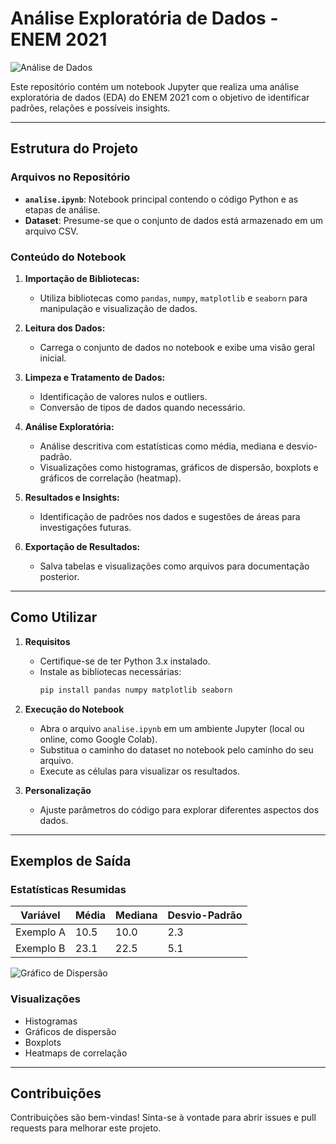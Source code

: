 # Análise Exploratória de Dados - ENEM 2021

![Análise de Dados](images/analysis_banner.png)

Este repositório contém um notebook Jupyter que realiza uma análise exploratória de dados (EDA) do ENEM 2021 com o objetivo de identificar padrões, relações e possíveis insights.

---

## Estrutura do Projeto

### Arquivos no Repositório
- **`analise.ipynb`**: Notebook principal contendo o código Python e as etapas de análise.
- **Dataset**: Presume-se que o conjunto de dados está armazenado em um arquivo CSV.

### Conteúdo do Notebook

1. **Importação de Bibliotecas:**
   - Utiliza bibliotecas como `pandas`, `numpy`, `matplotlib` e `seaborn` para manipulação e visualização de dados.

2. **Leitura dos Dados:**
   - Carrega o conjunto de dados no notebook e exibe uma visão geral inicial.

3. **Limpeza e Tratamento de Dados:**
   - Identificação de valores nulos e outliers.
   - Conversão de tipos de dados quando necessário.

4. **Análise Exploratória:**
   - Análise descritiva com estatísticas como média, mediana e desvio-padrão.
   - Visualizações como histogramas, gráficos de dispersão, boxplots e gráficos de correlação (heatmap).

5. **Resultados e Insights:**
   - Identificação de padrões nos dados e sugestões de áreas para investigações futuras.

6. **Exportação de Resultados:**
   - Salva tabelas e visualizações como arquivos para documentação posterior.

---

## Como Utilizar

1. **Requisitos**
   - Certifique-se de ter Python 3.x instalado.
   - Instale as bibliotecas necessárias:
     ```bash
     pip install pandas numpy matplotlib seaborn
     ```

2. **Execução do Notebook**
   - Abra o arquivo `analise.ipynb` em um ambiente Jupyter (local ou online, como Google Colab).
   - Substitua o caminho do dataset no notebook pelo caminho do seu arquivo.
   - Execute as células para visualizar os resultados.

3. **Personalização**
   - Ajuste parâmetros do código para explorar diferentes aspectos dos dados.

---

## Exemplos de Saída

### Estatísticas Resumidas
| Variável      | Média | Mediana | Desvio-Padrão |
| --------------|-------|---------|---------------|
| Exemplo A     | 10.5  | 10.0    | 2.3           |
| Exemplo B     | 23.1  | 22.5    | 5.1           |

![Gráfico de Dispersão](images/scatter_plot.png)

### Visualizações
- Histogramas
- Gráficos de dispersão
- Boxplots
- Heatmaps de correlação

---

## Contribuições

Contribuições são bem-vindas! Sinta-se à vontade para abrir issues e pull requests para melhorar este projeto.


